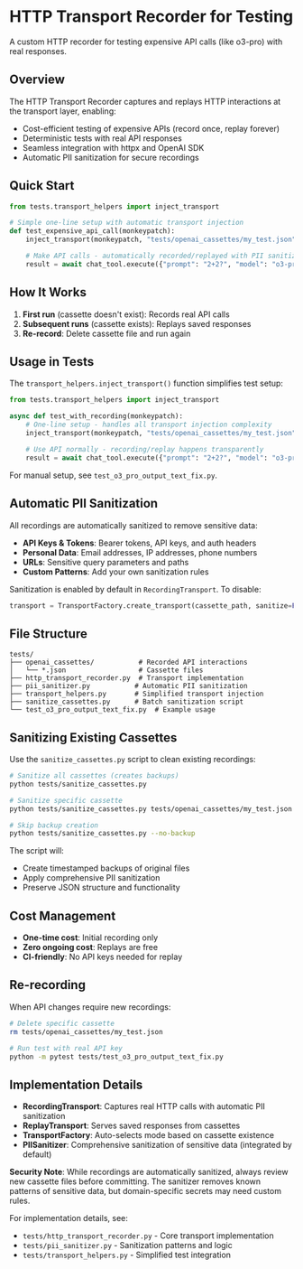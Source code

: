 # HTTP Transport Recorder for Testing

A custom HTTP recorder for testing expensive API calls (like o3-pro) with real responses.

## Overview

The HTTP Transport Recorder captures and replays HTTP interactions at the transport layer, enabling:
- Cost-efficient testing of expensive APIs (record once, replay forever)
- Deterministic tests with real API responses
- Seamless integration with httpx and OpenAI SDK
- Automatic PII sanitization for secure recordings

## Quick Start

```python
from tests.transport_helpers import inject_transport

# Simple one-line setup with automatic transport injection
def test_expensive_api_call(monkeypatch):
    inject_transport(monkeypatch, "tests/openai_cassettes/my_test.json")

    # Make API calls - automatically recorded/replayed with PII sanitization
    result = await chat_tool.execute({"prompt": "2+2?", "model": "o3-pro"})
```

## How It Works

1. **First run** (cassette doesn't exist): Records real API calls
2. **Subsequent runs** (cassette exists): Replays saved responses
3. **Re-record**: Delete cassette file and run again

## Usage in Tests

The `transport_helpers.inject_transport()` function simplifies test setup:

```python
from tests.transport_helpers import inject_transport

async def test_with_recording(monkeypatch):
    # One-line setup - handles all transport injection complexity
    inject_transport(monkeypatch, "tests/openai_cassettes/my_test.json")

    # Use API normally - recording/replay happens transparently
    result = await chat_tool.execute({"prompt": "2+2?", "model": "o3-pro"})
```

For manual setup, see `test_o3_pro_output_text_fix.py`.

## Automatic PII Sanitization

All recordings are automatically sanitized to remove sensitive data:

- **API Keys & Tokens**: Bearer tokens, API keys, and auth headers
- **Personal Data**: Email addresses, IP addresses, phone numbers
- **URLs**: Sensitive query parameters and paths
- **Custom Patterns**: Add your own sanitization rules

Sanitization is enabled by default in `RecordingTransport`. To disable:

```python
transport = TransportFactory.create_transport(cassette_path, sanitize=False)
```

## File Structure

```
tests/
├── openai_cassettes/           # Recorded API interactions
│   └── *.json                  # Cassette files
├── http_transport_recorder.py  # Transport implementation
├── pii_sanitizer.py           # Automatic PII sanitization
├── transport_helpers.py       # Simplified transport injection
├── sanitize_cassettes.py      # Batch sanitization script
└── test_o3_pro_output_text_fix.py  # Example usage
```

## Sanitizing Existing Cassettes

Use the `sanitize_cassettes.py` script to clean existing recordings:

```bash
# Sanitize all cassettes (creates backups)
python tests/sanitize_cassettes.py

# Sanitize specific cassette
python tests/sanitize_cassettes.py tests/openai_cassettes/my_test.json

# Skip backup creation
python tests/sanitize_cassettes.py --no-backup
```

The script will:
- Create timestamped backups of original files
- Apply comprehensive PII sanitization
- Preserve JSON structure and functionality

## Cost Management

- **One-time cost**: Initial recording only
- **Zero ongoing cost**: Replays are free
- **CI-friendly**: No API keys needed for replay

## Re-recording

When API changes require new recordings:

```bash
# Delete specific cassette
rm tests/openai_cassettes/my_test.json

# Run test with real API key
python -m pytest tests/test_o3_pro_output_text_fix.py
```

## Implementation Details

- **RecordingTransport**: Captures real HTTP calls with automatic PII sanitization
- **ReplayTransport**: Serves saved responses from cassettes
- **TransportFactory**: Auto-selects mode based on cassette existence
- **PIISanitizer**: Comprehensive sanitization of sensitive data (integrated by default)

**Security Note**: While recordings are automatically sanitized, always review new cassette files before committing. The sanitizer removes known patterns of sensitive data, but domain-specific secrets may need custom rules.

For implementation details, see:
- `tests/http_transport_recorder.py` - Core transport implementation
- `tests/pii_sanitizer.py` - Sanitization patterns and logic
- `tests/transport_helpers.py` - Simplified test integration

